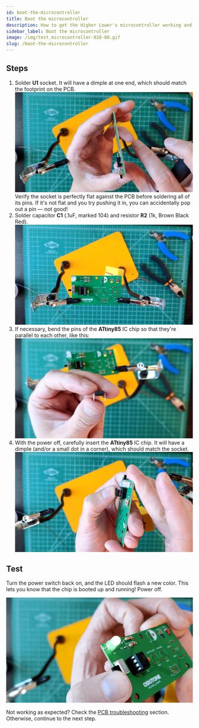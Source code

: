 ```yaml
---
id: boot-the-microcontroller
title: Boot the microcontroller
description: How to get the Higher Lower's microcontroller working and booted up
sidebar_label: Boot the microcontroller
image: /img/test_microcontroller-028-60.gif
slug: /boot-the-microcontroller
---
```


## Steps

1. Solder **U1** socket. It will have a dimple at one end, which should match the footprint on the PCB.
   [![dip socket flat against pcb](/img/dip_socket_flat_against_pcb-019.jpg)](/img/dip_socket_flat_against_pcb-019.jpg)
   Verify the socket is perfectly flat against the PCB before soldering all of its pins. If it's not flat and you try pushing it in, you can accidentally pop out a pin &mdash; not good!
1. Solder capacitor **C1** (.1uF, marked 104) and resistor **R2** (1k, Brown Black Red).
   [![r2 and c1](/img/r2_and_c1-013.jpg)](/img/r2_and_c1-013.jpg)
1. If necessary, bend the pins of the **ATtiny85** IC chip so that they're parallel to each other, like this:
   [![dip chip pins](/img/dip_chip_pins-015.jpg)](/img/dip_chip_pins-015.jpg)
1. With the power off, carefully insert the **ATtiny85** IC chip. It will have a dimple (and/or a small dot in a corner), which should match the socket.
   [![dip chip into socket](/img/dip_chip_into_socket-011.jpg)](/img/dip_chip_into_socket-011.jpg)

## Test

Turn the power switch back on, and the LED should flash a new color. This lets you know that the chip is booted up and running! Power off.

[![test_microcontroller-028-60](/img/test_microcontroller-028-60.gif)](/img/test_microcontroller-028-60.gif)

Not working as expected? Check the [PCB troubleshooting](pcb-troubleshooting.md) section. Otherwise, continue to the next step.
